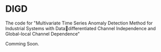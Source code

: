 # DIGD
The code for "Multivariate Time Series Anomaly Detection Method for Industrial Systems with Datadifferentiated Channel Independence and Global-local Channel Dependence"

Comming Soon.

